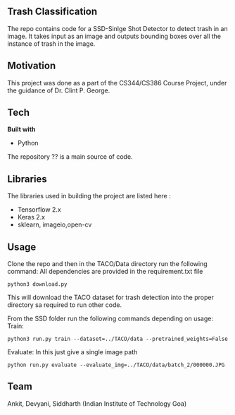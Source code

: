 ## Trash Classification
The repo contains code for a SSD-Sinlge Shot Detector to detect trash in an image. It takes input as an image and outputs bounding boxes over all the instance of trash in the image.
## Motivation
This project was done as a part of the CS344/CS386 Course Project, under the guidance of Dr. Clint P. George.
<!-- 
## Build status
Build status of continus integration i.e. travis, appveyor etc. Ex. - 

[![Build Status](https://travis-ci.org/akashnimare/foco.svg?branch=master)](https://travis-ci.org/akashnimare/foco)
[![Windows Build Status](https://ci.appveyor.com/api/projects/status/github/akashnimare/foco?branch=master&svg=true)](https://ci.appveyor.com/project/akashnimare/foco/branch/master) -->

<!-- ## Code style
If you're using any code style like xo, standard etc. That will help others while contributing to your project. Ex. -

[![js-standard-style](https://img.shields.io/badge/code%20style-standard-brightgreen.svg?style=flat)](https://github.com/feross/standard)
  -->
 
## Tech
<b>Built with</b>
- Python

The repository ?? is a main source of code.


## Libraries
The libraries used in building the project are listed here :
- Tensorflow 2.x
- Keras 2.x
- sklearn, imageio,open-cv

## Usage
Clone the repo and then in the TACO/Data directory run the following command:
All dependencies are provided in the requirement.txt file
```
python3 download.py
```
This will download the TACO dataset for trash detection into the proper directory sa required to run other code.

From the SSD folder run the following commands depending on usage:
Train:
```
python3 run.py train --dataset=../TACO/data --pretrained_weights=False
```

Evaluate: In this just give a single image path
```
python run.py evaluate --evaluate_img=../TACO/data/batch_2/000000.JPG

```

## Team
Ankit, Devyani, Siddharth (Indian Institute of Technology Goa)

